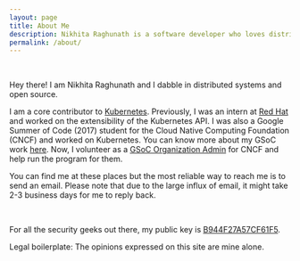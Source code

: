 ```yaml
---
layout: page
title: About Me
description: Nikhita Raghunath is a software developer who loves distributed systems and open source.
permalink: /about/
---
```

<br>


Hey there! I am Nikhita Raghunath and I dabble in distributed systems and open source.

I am a core contributor to [Kubernetes](https://kubernetes.io/).
Previously, I was an intern at [Red Hat](https://www.redhat.com/en) and worked on the extensibility of the Kubernetes API.
I was also a Google Summer of Code (2017) student for the Cloud Native Computing Foundation (CNCF) and worked on Kubernetes. You can know more about my GSoC work [here](https://github.com/nikhita/gsoc-meta-k8s).
Now, I volunteer as a [GSoC Organization Admin](https://github.com/cncf/soc#organization-admins) for CNCF and help run the program for them.

You can find me at these places but the most reliable way to reach me is to send an email. Please note that due to the large influx of email, it might take 2-3 business days for me to reply back.

<div align="center">
<p>
<a href="mailto:nikitaraghunath@gmail.com"><i class="fa fa-envelope-o fa-fw" aria-hidden="true" style="font-size:40px;color:#2980b9"></i></a>
&nbsp; &nbsp; &nbsp;
<a href="https://github.com/nikhita"><i class="fa fa-github" aria-hidden="true" style="font-size:40px;color:#2980b9"></i></a>
&nbsp; &nbsp; &nbsp;
<a href="https://twitter.com/TheNikhita"><i class="fa fa-twitter" aria-hidden="true" style="font-size:40px;color:#2980b9"></i></a>
&nbsp; &nbsp; &nbsp;
<a href="https://www.linkedin.com/in/nikinath/"><i class="fa fa-linkedin" aria-hidden="true" style="font-size:40px;color:#2980b9"></i></a>
&nbsp; &nbsp; &nbsp;
<a href="https://kubernetes.slack.com/team/nikhita"><i class="fa fa-slack" aria-hidden="true" style="font-size:40px;color:#2980b9"></i></a>
</p>
</div>

For all the security geeks out there, my public key is [B944F27A57CF61F5](https://keybase.io/nikhita).

Legal boilerplate: The opinions expressed on this site are mine alone.
